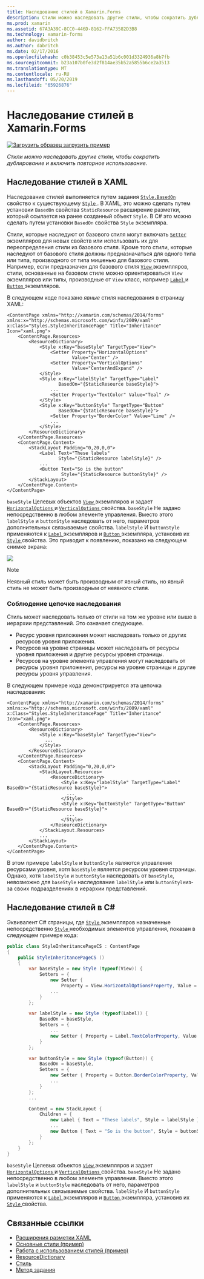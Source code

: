 ```yaml
---
title: Наследование стилей в Xamarin.Forms
description: Стили можно наследовать другие стили, чтобы сократить дублирование и включить повторное использование. В этой статье объясняется, как выполнять наследование стилей в приложении Xamarin.Forms.
ms.prod: xamarin
ms.assetid: 67A3A39C-8CC0-446D-8162-FFA73582D3B8
ms.technology: xamarin-forms
author: davidbritch
ms.author: dabritch
ms.date: 02/17/2016
ms.openlocfilehash: c0b38453c5e573a13a51b6c001d3324936a8b7fb
ms.sourcegitcommit: b23a107b0fe3d2f814ae35b52a5855b6ce2a3513
ms.translationtype: MT
ms.contentlocale: ru-RU
ms.lasthandoff: 05/20/2019
ms.locfileid: "65926876"
---
```

# <a name="style-inheritance-in-xamarinforms"></a>Наследование стилей в Xamarin.Forms

[![Загрузить образец](~/media/shared/download.png) загрузить пример](https://developer.xamarin.com/samples/xamarin-forms/UserInterface/Styles/BasicStyles/)

_Стили можно наследовать другие стили, чтобы сократить дублирование и включить повторное использование._

## <a name="style-inheritance-in-xaml"></a>Наследование стилей в XAML

Наследование стилей выполняется путем задания [ `Style.BasedOn` ](xref:Xamarin.Forms.Style.BasedOn) свойство к существующему [ `Style` ](xref:Xamarin.Forms.Style). В XAML, это можно сделать путем установки `BasedOn` свойства `StaticResource` расширение разметки, который ссылается на ранее созданный объект `Style`. В C# это можно сделать путем установки `BasedOn` свойства `Style` экземпляра.

Стили, которые наследуют от базового стиля могут включать [ `Setter` ](xref:Xamarin.Forms.Setter) экземпляров для новых свойств или использовать их для переопределения стили из базового стиля. Кроме того стили, которые наследуют от базового стиля должны предназначаться для одного типа или типа, производного от типа мишенью для базового стиля. Например, если предназначен для базового стиля [ `View` ](xref:Xamarin.Forms.View) экземпляров, стили, основанные на базовом стиле можно ориентироваться `View` экземпляров или типы, производные от `View` класс, например [ `Label` ](xref:Xamarin.Forms.Label) и [ `Button` ](xref:Xamarin.Forms.Button) экземпляров.

В следующем коде показано *явные* стиля наследования в страницу XAML:

```xaml
<ContentPage xmlns="http://xamarin.com/schemas/2014/forms" xmlns:x="http://schemas.microsoft.com/winfx/2009/xaml" x:Class="Styles.StyleInheritancePage" Title="Inheritance" Icon="xaml.png">
    <ContentPage.Resources>
        <ResourceDictionary>
            <Style x:Key="baseStyle" TargetType="View">
                <Setter Property="HorizontalOptions"
                        Value="Center" />
                <Setter Property="VerticalOptions"
                        Value="CenterAndExpand" />
            </Style>
            <Style x:Key="labelStyle" TargetType="Label"
                   BasedOn="{StaticResource baseStyle}">
                ...
                <Setter Property="TextColor" Value="Teal" />
            </Style>
            <Style x:Key="buttonStyle" TargetType="Button"
                   BasedOn="{StaticResource baseStyle}">
                <Setter Property="BorderColor" Value="Lime" />
                ...
            </Style>
        </ResourceDictionary>
    </ContentPage.Resources>
    <ContentPage.Content>
        <StackLayout Padding="0,20,0,0">
            <Label Text="These labels"
                   Style="{StaticResource labelStyle}" />
            ...
            <Button Text="So is the button"
                    Style="{StaticResource buttonStyle}" />
        </StackLayout>
    </ContentPage.Content>
</ContentPage>
```

`baseStyle` Целевых объектов [ `View` ](xref:Xamarin.Forms.View) экземпляров и задает [ `HorizontalOptions` ](xref:Xamarin.Forms.View.HorizontalOptions) и [ `VerticalOptions` ](xref:Xamarin.Forms.View.VerticalOptions) свойства. `baseStyle` Не задано непосредственно в любом элементе управления. Вместо этого `labelStyle` и `buttonStyle` наследовать от него, параметров дополнительных связываемые свойства. `labelStyle` И `buttonStyle` применяются к [ `Label` ](xref:Xamarin.Forms.Label) экземпляров и [ `Button` ](xref:Xamarin.Forms.Button) экземпляра, установив их [ `Style` ](xref:Xamarin.Forms.NavigableElement.Style) свойства. Это приводит к появлению, показано на следующем снимке экрана:

[![](inheritance-images/style-inheritance.png)](inheritance-images/style-inheritance-large.png#lightbox)

> [!NOTE]
> Неявный стиль может быть производным от явный стиль, но явный стиль не может быть производным от неявного стиля.

### <a name="respecting-the-inheritance-chain"></a>Соблюдение цепочке наследования

Стиль может наследовать только от стили на том же уровне или выше в иерархии представлений. Это означает следующее.

- Ресурс уровня приложения может наследовать только от других ресурсов уровня приложения.
- Ресурсов на уровне страницы может наследовать от ресурсы уровня приложения и другие ресурсы уровня страницы.
- Ресурсов на уровне элемента управления могут наследовать от ресурсы уровня приложения, ресурсы на уровне страницы и другие ресурсы уровня управления.

В следующем примере кода демонстрируется эта цепочка наследования:

```xaml
<ContentPage xmlns="http://xamarin.com/schemas/2014/forms" xmlns:x="http://schemas.microsoft.com/winfx/2009/xaml" x:Class="Styles.StyleInheritancePage" Title="Inheritance" Icon="xaml.png">
    <ContentPage.Resources>
        <ResourceDictionary>
            <Style x:Key="baseStyle" TargetType="View">
              ...
            </Style>
        </ResourceDictionary>
    </ContentPage.Resources>
    <ContentPage.Content>
        <StackLayout Padding="0,20,0,0">
            <StackLayout.Resources>
                <ResourceDictionary>
                    <Style x:Key="labelStyle" TargetType="Label" BasedOn="{StaticResource baseStyle}">
                      ...
                    </Style>
                    <Style x:Key="buttonStyle" TargetType="Button" BasedOn="{StaticResource baseStyle}">
                      ...
                    </Style>
                </ResourceDictionary>
            </StackLayout.Resources>
            ...
        </StackLayout>
    </ContentPage.Content>
</ContentPage>
```

В этом примере `labelStyle` и `buttonStyle` являются управления ресурсами уровня, хотя `baseStyle` является ресурсом уровня страницы. Однако, хотя `labelStyle` и `buttonStyle` наследовать от `baseStyle`, невозможно для `baseStyle` наследование `labelStyle` или `buttonStyle`из- за своих подразделениях в иерархии представлений.

## <a name="style-inheritance-in-c35"></a>Наследование стилей в C&#35;

Эквивалент C# страницы, где [ `Style` ](xref:Xamarin.Forms.Style) экземпляров назначенные непосредственно [ `Style` ](xref:Xamarin.Forms.NavigableElement.Style) необходимых элементов управления, показан в следующем примере кода:

```csharp
public class StyleInheritancePageCS : ContentPage
{
    public StyleInheritancePageCS ()
    {
        var baseStyle = new Style (typeof(View)) {
            Setters = {
                new Setter {
                    Property = View.HorizontalOptionsProperty, Value = LayoutOptions.Center    },
                ...
            }
        };

        var labelStyle = new Style (typeof(Label)) {
            BasedOn = baseStyle,
            Setters = {
                ...
                new Setter { Property = Label.TextColorProperty, Value = Color.Teal    }
            }
        };

        var buttonStyle = new Style (typeof(Button)) {
            BasedOn = baseStyle,
            Setters = {
                new Setter { Property = Button.BorderColorProperty, Value =    Color.Lime },
                ...
            }
        };
        ...

        Content = new StackLayout {
            Children = {
                new Label { Text = "These labels", Style = labelStyle },
                ...
                new Button { Text = "So is the button", Style = buttonStyle }
            }
        };
    }
}
```

`baseStyle` Целевых объектов [ `View` ](xref:Xamarin.Forms.View) экземпляров и задает [ `HorizontalOptions` ](xref:Xamarin.Forms.View.HorizontalOptions) и [ `VerticalOptions` ](xref:Xamarin.Forms.View.VerticalOptions) свойства. `baseStyle` Не задано непосредственно в любом элементе управления. Вместо этого `labelStyle` и `buttonStyle` наследовать от него, параметров дополнительных связываемые свойства. `labelStyle` И `buttonStyle` применяются к [ `Label` ](xref:Xamarin.Forms.Label) экземпляров и [ `Button` ](xref:Xamarin.Forms.Button) экземпляра, установив их [ `Style` ](xref:Xamarin.Forms.NavigableElement.Style) свойства.

## <a name="related-links"></a>Связанные ссылки

- [Расширения разметки XAML](~/xamarin-forms/xaml/xaml-basics/xaml-markup-extensions.md)
- [Основные стили (пример)](https://developer.xamarin.com/samples/xamarin-forms/UserInterface/Styles/BasicStyles/)
- [Работа с использованием стилей (пример)](https://developer.xamarin.com/samples/xamarin-forms/WorkingWithStyles/)
- [ResourceDictionary](xref:Xamarin.Forms.ResourceDictionary)
- [Стиль](xref:Xamarin.Forms.Style)
- [Метод задания](xref:Xamarin.Forms.Setter)
